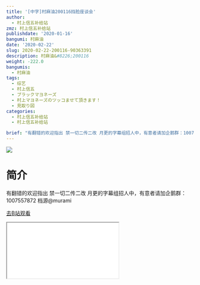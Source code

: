 ```yaml
---
title: '[中字]村麻油200116挡脸座谈会'
author:
  - 村上信五补给站
zmz: 村上信五补给站
publishdate: '2020-01-16'
bangumi: 村麻油
date: '2020-02-22'
slug: 2020-02-22-200116-90363391
description: 村麻油&#8226;200116
weight: -222.0
bangumis:
  - 村麻油
tags:
  - 综艺
  - 村上信五
  - ブラックマヨネーズ
  - 村上マヨネーズのツッコませて頂きます！
  - 見取り図
categories:
  - 村上信五补给站
  - 村上信五补给站

brief: "有翻错的欢迎指出 禁一切二传二改 月更的字幕组招人中，有意者请加企鹅群：1007557872 档源@murami"
---
```

![](https://raw.githubusercontent.com/tcgriffith/owaraisite/master/static/tmpimg/fff1b03d88fbac485142aee3e33a8141ef8a2930.jpg.480.jpg)
# 简介  
有翻错的欢迎指出
禁一切二传二改
月更的字幕组招人中，有意者请加企鹅群：1007557872
档源@murami  

[去B站观看](https://www.bilibili.com/video/av90363391/)
<div class ="resp-container"><iframe class="testiframe" src="//player.bilibili.com/player.html?aid=90363391"", scrolling="no", allowfullscreen="true" > </iframe></div> 
